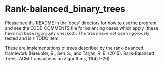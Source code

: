 # Rank-balanced_binary_trees

Please see the README in the 'docs' directory for how to use the program and see the CODE_COMMENTS file for balancing cases which apply (these have not been rigorously checked). The trees have not been rigorously tested and is a TODO item.

These are implementations of trees described by the rank-balanced framework (Haeupler, B., Sen, S., and Tarjan, R. E. (2015). Rank-Balanced Trees. ACM Transactions on Algorithms, 11(4):1–26).
